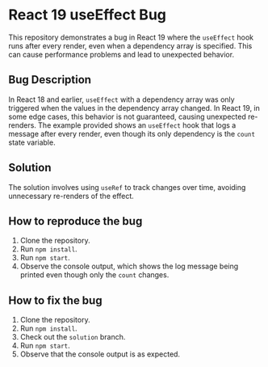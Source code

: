 # React 19 useEffect Bug

This repository demonstrates a bug in React 19 where the `useEffect` hook runs after every render, even when a dependency array is specified. This can cause performance problems and lead to unexpected behavior.

## Bug Description

In React 18 and earlier, `useEffect` with a dependency array was only triggered when the values in the dependency array changed. In React 19, in some edge cases, this behavior is not guaranteed, causing unexpected re-renders. The example provided shows an `useEffect` hook that logs a message after every render, even though its only dependency is the `count` state variable.

## Solution

The solution involves using `useRef` to track changes over time, avoiding unnecessary re-renders of the effect.

## How to reproduce the bug

1. Clone the repository.
2. Run `npm install`.
3. Run `npm start`.
4. Observe the console output, which shows the log message being printed even though only the `count` changes.

## How to fix the bug

1. Clone the repository.
2. Run `npm install`.
3. Check out the `solution` branch.
4. Run `npm start`.
5. Observe that the console output is as expected.
